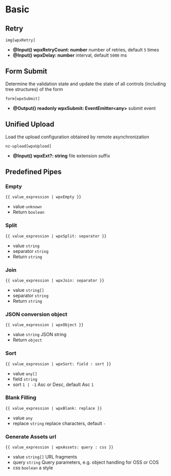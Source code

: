 # Basic

## Retry

```
img[wpxRetry]
```

* **@Input() wpxRetryCount: number** number of retries, default `5` times
* **@Input() wpxDelay: number** interval, default `5000` ms

## Form Submit

Determine the validation state and update the state of all controls (including tree structures) of the form

```
form[wpxSubmit]
```

* **@Output() readonly wpxSubmit: EventEmitter\<any>** submit event

## Unified Upload

Load the upload configuration obtained by remote asynchronization

```
nz-upload[wpxUpload]
```

* **@Input() wpxExt?: string** file extension suffix

## Predefined Pipes

### Empty

```
{{ value_expression | wpxEmpty }}
```

* value `unknown`
* Return `boolean`

### Split

```
{{ value_expression | wpxSplit: separator }}
```

* value `string`
* separator `string`
* Return `string`

### Join

```
{{ value_expression | wpxJoin: separator }}
```

* value `string[]`
* separator `string`
* Return `string`

### JSON conversion object

```
{{ value_expression | wpxObject }}
```

* value `string` JSON string
* Return `object`

### Sort

```
{{ value_expression | wpxSort: field : sort }}
```

* value `any[]`
* field `string`
* sort `1 | -1` Asc or Desc, default Asc `1`

### Blank Filling

```
{{ value_expression | wpxBlank: replace }}
```

* value `any`
* replace `string` replace characters, default `-`

### Generate Assets url

```
{{ value_expression | wpxAssets: query : css }}
```

* value `string[]` URL fragments
* query `string` Query parameters, e.g. object handling for OSS or COS
* css `boolean` a style
